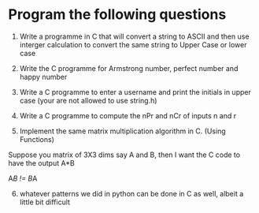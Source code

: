 # Program the following questions


1. Write a programme in C that will convert a string to ASCII and then use interger calculation to convert the same string to Upper Case or lower case

2. Write the C programme for Armstrong number, perfect number and happy number

3. Write a C programme to enter a username and print the initials in upper case (your are not allowed to use string.h)

4. Write a C programme to compute the nPr and nCr of inputs n and r

5. Implement the same matrix multiplication algorithm in C. (Using Functions)

Suppose you matrix of 3X3 dims say A and B, then I want the C code to have the output A*B

A*B != B*A

6. whatever patterns we did in python can be done in C as well, albeit a little bit difficult